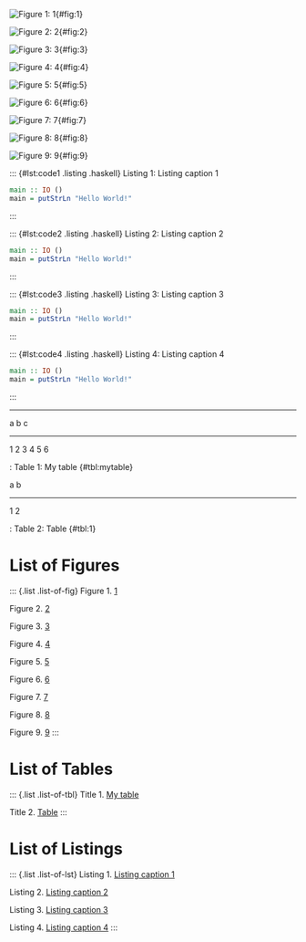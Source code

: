 ![Figure 1: 1](fig1.png){#fig:1}

![Figure 2: 2](fig2.png){#fig:2}

![Figure 3: 3](fig3.png){#fig:3}

![Figure 4: 4](fig4.png){#fig:4}

![Figure 5: 5](fig5.png){#fig:5}

![Figure 6: 6](fig6.png){#fig:6}

![Figure 7: 7](fig7.png){#fig:7}

![Figure 8: 8](fig8.png){#fig:8}

![Figure 9: 9](fig9.png){#fig:9}

::: {#lst:code1 .listing .haskell}
Listing 1: Listing caption 1

``` haskell
main :: IO ()
main = putStrLn "Hello World!"
```
:::

::: {#lst:code2 .listing .haskell}
Listing 2: Listing caption 2

``` haskell
main :: IO ()
main = putStrLn "Hello World!"
```
:::

::: {#lst:code3 .listing .haskell}
Listing 3: Listing caption 3

``` haskell
main :: IO ()
main = putStrLn "Hello World!"
```
:::

::: {#lst:code4 .listing .haskell}
Listing 4: Listing caption 4

``` haskell
main :: IO ()
main = putStrLn "Hello World!"
```
:::

------------------------------------------------------------------------

  a   b   c
  --- --- ---
  1   2   3
  4   5   6

  : Table 1: My table {#tbl:mytable}

  a   b
  --- ---
  1   2

  : Table 2: Table {#tbl:1}

# List of Figures

::: {.list .list-of-fig}
Figure 1. [1](#fig:1)

Figure 2. [2](#fig:2)

Figure 3. [3](#fig:3)

Figure 4. [4](#fig:4)

Figure 5. [5](#fig:5)

Figure 6. [6](#fig:6)

Figure 7. [7](#fig:7)

Figure 8. [8](#fig:8)

Figure 9. [9](#fig:9)
:::

# List of Tables

::: {.list .list-of-tbl}
Title 1. [My table](#tbl:mytable)

Title 2. [Table](#tbl:1)
:::

# List of Listings

::: {.list .list-of-lst}
Listing 1. [Listing caption 1](#lst:code1)

Listing 2. [Listing caption 2](#lst:code2)

Listing 3. [Listing caption 3](#lst:code3)

Listing 4. [Listing caption 4](#lst:code4)
:::
